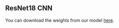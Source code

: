 ## ResNet18 CNN
You can download the weights from our model [here](https://drive.google.com/file/d/1-FgyOX_XyVmOyVbo3mbHEQLypI1RYqgK/view?usp=sharing).